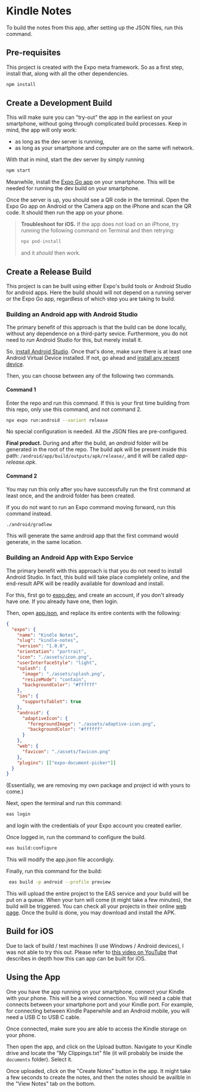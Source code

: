 # Kindle Notes

To build the notes from this app, after setting up the JSON files, run this command.

## Pre-requisites

This project is created with the Expo meta framework. So as a first step, install that, along with all the other dependencies.

```sh
npm install
```

## Create a Development Build

This will make sure you can "try-out" the app in the earliest on your smartphone, without going through complicated build processes. Keep in mind, the app will only work:

- as long as the dev server is running,
- as long as your smartphone and computer are on the same wifi network.

With that in mind, start the dev server by simply running

```sh
npm start
```

Meanwhile, install the [Expo Go app](https://expo.dev/go) on your smartphone. This will be needed for running the dev build on your smartphone.

Once the server is up, you should see a QR code in the terminal. Open the Expo Go app on Android or the Camera app on the iPhone and scan the QR code. It should then run the app on your phone.

> **Troubleshoot for iOS.** If the app does not load on an iPhone, try running the following command on Terminal and then retrying:
>
> ```sh
> npx pod-install
> ```
>
> and it _should_ then work.

## Create a Release Build

This project is can be built using either Expo's build tools or Android Studio for android apps. Here the build should will not depend on a running server or the Expo Go app, regardless of which step you are taking to build.

### Building an Android app with Android Studio

The primary benefit of this approach is that the build can be done locally, without any dependence on a third-party sevice. Furthermore, you do not need to _run_ Android Studio for this, but merely install it.

So, [install Android Studio](https://developer.android.com/studio). Once that's done, make sure there is at least one Android Virtual Device installed. If not, go ahead and [install any recent device](https://developer.android.com/studio/run/emulator#avd).

Then, you can choose between any of the following two commands.

#### Command 1

Enter the repo and run this command. If this is your first time building from this repo, only use this command, and not command 2.

```sh
npx expo run:android --variant release
```

No special configuration is needed. All the JSON files are pre-configured.

**Final product.** During and after the build, an _android_ folder will be generated in the root of the repo. The build apk will be present inside this path: `/android/app/build/outputs/apk/release/`, and it will be called _app-release.apk_.

#### Command 2

You may run this only after you have successfully run the first command at least once, and the android folder has been created.

If you do not want to run an Expo command moving forward, run this command instead.

```sh
./android/gradlew
```

This will generate the same android app that the first command would generate, in the same location.

### Building an Android App with Expo Service

The primary benefit with this approach is that you do not need to install Android Studio. In fact, this build will take place completely online, and the end-result APK will be readily available for download and install.

For this, first go to [expo.dev](https://expo.dev/), and create an account, if you don't already have one. If you already have one, then login.

Then, open [app.json](./app.json), and replace its entire contents with the following:

```json
{
  "expo": {
    "name": "Kindle Notes",
    "slug": "kindle-notes",
    "version": "1.0.0",
    "orientation": "portrait",
    "icon": "./assets/icon.png",
    "userInterfaceStyle": "light",
    "splash": {
      "image": "./assets/splash.png",
      "resizeMode": "contain",
      "backgroundColor": "#ffffff"
    },
    "ios": {
      "supportsTablet": true
    },
    "android": {
      "adaptiveIcon": {
        "foregroundImage": "./assets/adaptive-icon.png",
        "backgroundColor": "#ffffff"
      }
    },
    "web": {
      "favicon": "./assets/favicon.png"
    },
    "plugins": [["expo-document-picker"]]
  }
}
```

(Essentially, we are removing my own package and project id with yours to come.)

Next, open the terminal and run this command:

```sh
eas login
```

and login with the credentials of your Expo account you created earlier.

Once logged in, run the command to configure the build.

```sh
eas build:configure
```

This will modify the app.json file accordigly.

Finally, run this command for the build:

```sh
 eas build -p android --profile preview
```

This will upload the entire project to the EAS service and your build will be put on a queue. When your turn will come (it might take a few minutes), the build will be triggered. You can check all your projects in their online [web page](https://expo.dev/accounts/rafi007akhtar/projects). Once the build is done, you may download and install the APK.

## Build for iOS

Due to lack of build / test machines (I use Windows / Android devices), I was not able to try this out. Please refer to [this video on YouTube](https://youtu.be/cs-zgHjt5RQ?si=IAdCiruDIXE2orVm) that describes in depth how this can app can be built for iOS.

## Using the App

One you have the app running on your smartphone, connect your Kindle with your phone. This will be a wired connection. You will need a cable that connects between your smartphone port and your Kindle port. For example, for connecting between Kindle Paperwhile and an Android mobile, you will need a USB C to USB C cable.

Once connected, make sure you are able to access the Kindle storage on your phone.

Then open the app, and click on the Upload button. Navigate to your Kindle drive and locate the "My Clippings.txt" file (it will probably be inside the `documents` folder). Select it.

Once uploaded, click on the "Create Notes" button in the app. It might take a few seconds to create the notes, and then the notes should be availble in the "View Notes" tab on the bottom.
